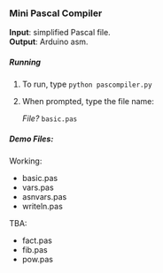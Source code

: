 ### Mini Pascal Compiler

**Input**: simplified Pascal file. <br/>
**Output**: Arduino asm.

##### Running
1. To run, type `python pascompiler.py`

2. When prompted, type the file name:
	
	*File?* `basic.pas`
	
##### Demo Files:

Working:

- basic.pas
- vars.pas
- asnvars.pas
- writeln.pas

TBA:

- fact.pas
- fib.pas
- pow.pas